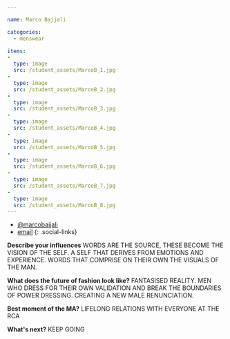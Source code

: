 ```yaml
---

name: Marco Bajjali

categories:
  - menswear

items:
-
  type: image
  src: /student_assets/MarcoB_1.jpg
-
  type: image
  src: /student_assets/MarcoB_2.jpg
-
  type: image
  src: /student_assets/MarcoB_3.jpg
-
  type: image
  src: /student_assets/MarcoB_4.jpg
-
  type: image
  src: /student_assets/MarcoB_5.jpg
-
  type: image
  src: /student_assets/MarcoB_6.jpg
-
  type: image
  src: /student_assets/MarcoB_7.jpg
-
  type: image
  src: /student_assets/MarcoB_8.jpg
---
```


* [@marcobajjali](https://www.instagram.com/marcobajjali/)
* [email](mailto:marco.bajjali@network.rca.ac.uk)
{: .social-links}

**Describe your influences**
WORDS ARE THE SOURCE, THESE BECOME THE VISION OF THE SELF. A SELF THAT
DERIVES FROM EMOTIONS AND EXPERIENCE. WORDS THAT COMPRISE ON THEIR OWN THE
VISUALS OF THE MAN.

**What does the future of fashion look like?**
FANTASISED REALITY. MEN WHO DRESS FOR THEIR OWN VALIDATION AND BREAK THE
BOUNDARIES OF POWER DRESSING. CREATING A NEW MALE RENUNCIATION.

**Best moment of the MA?**
LIFELONG RELATIONS WITH EVERYONE AT THE RCA

**What's next?**
KEEP GOING
